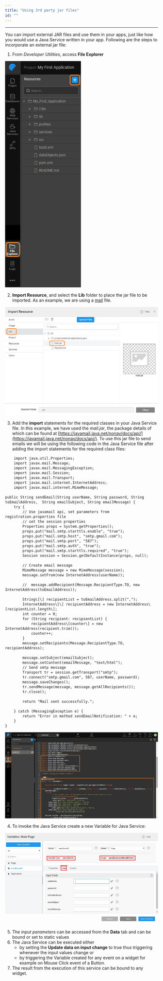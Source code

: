 ```yaml
---
title: "Using 3rd party jar files"
id: ""
---
```

---

You can import external JAR files and use them in your apps, just like how you would use a Java Service written in your app. Following are the steps to incorporate an external jar file:

1. From _Developer Utilities_, access **File Explorer** 

[![](/learn/assets/ext_import.png)](/learn/assets/ext_import.png)

2. **Import Resource**, and select the **Lib** folder to place the jar file to be imported. As an example, we are using a [mail](/learn/assets/mail.zip) file. 

[![](/learn/assets/jar_folder.png)](/learn/assets/jar_folder.png)

3. Add the **import** statements for the required classes in your Java Service file. In this example, we have used the _mail.jar_, the package details of which can be found at [https://javamail.java.net/nonav/docs/api/](https://javamail.java.net/nonav/docs/api/). To use this jar file to send emails we will be using the following code in the Java Service file after adding the import statements for the required class files:
```   
    import java.util.Properties;
    import javax.mail.Message;
    import javax.mail.MessagingException;
    import javax.mail.Session;
    import javax.mail.Transport;
    import javax.mail.internet.InternetAddress;
    import javax.mail.internet.MimeMessage;   

public String sendEmail(String userName, String password, String toEmailAddress,  String emailSubject, String emailMessage) {
    try {
        // Use javamail api, set parameters from registration.properties file
        // set the session properties
        Properties props = System.getProperties();
        props.put("mail.smtp.starttls.enable", "true");
        props.put("mail.smtp.host", "smtp.gmail.com");
        props.put("mail.smtp.port", "587");
        props.put("mail.smtp.auth", "true");
        props.put("mail.smtp.starttls.required", "true");
        Session session = Session.getDefaultInstance(props, null);

        // Create email message
        MimeMessage message = new MimeMessage(session);
        message.setFrom(new InternetAddress(userName));

        //	message.addRecipient(Message.RecipientType.TO, new InternetAddress(toEmailAddress));

        String\[\] recipientList = toEmailAddress.split(",");
        InternetAddress\[\] recipientAddress = new InternetAddress\[recipientList.length\];
        int counter = 0;
        for (String recipient: recipientList) {
            recipientAddress\[counter\] = new InternetAddress(recipient.trim());
            counter++;
        }
        message.setRecipients(Message.RecipientType.TO, recipientAddress);

        message.setSubject(emailSubject);
        message.setContent(emailMessage, "text/html");
        // Send smtp message
        Transport tr = session.getTransport("smtp");
        tr.connect("smtp.gmail.com", 587, userName, password);
        message.saveChanges();
        tr.sendMessage(message, message.getAllRecipients());
        tr.close();

        return "Mail sent successfully.";

    } catch (MessagingException e) {
        return "Error in method sendEmailNotification: " + e;
    }
}
```

[![](/learn/assets/jar_java.png)](/learn/assets/jar_java.png)

4. To invoke the Java Service create a new Variable for Java Service: 

[![](/learn/assets/jar_sv.png)](/learn/assets/jar_sv.png)


5. The _input parameters_ can be accessed from the **Data** tab and can be bound or set to static values
6. The Java Service can be executed either
    - by setting the **Update data on input change** to true thus triggering whenever the input values change or
    - by triggering the Variable created for any event on a widget for example on Mouse Click event of a Button.
7. The result from the execution of this service can be bound to any widget.

